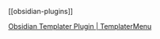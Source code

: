 [[obsidian-plugins]]

[Obsidian Templater Plugin | TemplaterMenu](https://silentvoid13.github.io/Templater/)
